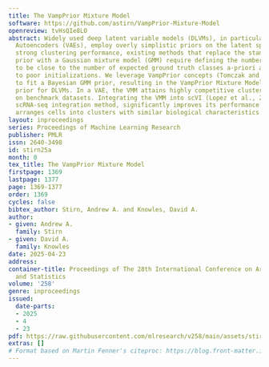 ```yaml
---
title: The VampPrior Mixture Model
software: https://github.com/astirn/VampPrior-Mixture-Model
openreview: tvHsQIe8LO
abstract: Widely used deep latent variable models (DLVMs), in particular Variational
  Autoencoders (VAEs), employ overly simplistic priors on the latent space. To achieve
  strong clustering performance, existing methods that replace the standard normal
  prior with a Gaussian mixture model (GMM) require defining the number of clusters
  to be close to the number of expected ground truth classes a-priori and are susceptible
  to poor initializations. We leverage VampPrior concepts (Tomczak and Welling, 2018)
  to fit a Bayesian GMM prior, resulting in the VampPrior Mixture Model (VMM), a novel
  prior for DLVMs. In a VAE, the VMM attains highly competitive clustering performance
  on benchmark datasets. Integrating the VMM into scVI (Lopez et al., 2018), a popular
  scRNA-seq integration method, significantly improves its performance and automatically
  arranges cells into clusters with similar biological characteristics.
layout: inproceedings
series: Proceedings of Machine Learning Research
publisher: PMLR
issn: 2640-3498
id: stirn25a
month: 0
tex_title: The VampPrior Mixture Model
firstpage: 1369
lastpage: 1377
page: 1369-1377
order: 1369
cycles: false
bibtex_author: Stirn, Andrew A. and Knowles, David A.
author:
- given: Andrew A.
  family: Stirn
- given: David A.
  family: Knowles
date: 2025-04-23
address:
container-title: Proceedings of The 28th International Conference on Artificial Intelligence
  and Statistics
volume: '258'
genre: inproceedings
issued:
  date-parts:
  - 2025
  - 4
  - 23
pdf: https://raw.githubusercontent.com/mlresearch/v258/main/assets/stirn25a/stirn25a.pdf
extras: []
# Format based on Martin Fenner's citeproc: https://blog.front-matter.io/posts/citeproc-yaml-for-bibliographies/
---
```

